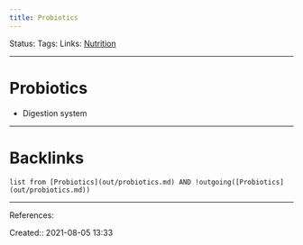 ```yaml
---
title: Probiotics
---
```

Status: 
Tags: 
Links: [Nutrition](out/nutrition.md)
___
# Probiotics
- Digestion system
___
# Backlinks
```dataview
list from [Probiotics](out/probiotics.md) AND !outgoing([Probiotics](out/probiotics.md))
```
___
References:

Created:: 2021-08-05 13:33
